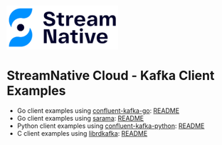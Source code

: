 <img src="../images/streamnative-logo.png" width="250">

# StreamNative Cloud - Kafka Client Examples

- Go client examples using [confluent-kafka-go](https://github.com/confluentinc/confluent-kafka-go): [README](./confluent-kafka-go/README.md)
- Go client examples using [sarama](https://github.com/IBM/sarama): [README](./sarama/README.md)
- Python client examples using [confluent-kafka-python](https://github.com/confluentinc/confluent-kafka-python): [README](./confluent-kafka-python/README.md)
- C client examples using [librdkafka](https://github.com/confluentinc/librdkafka): [README](./librdkafka/README.md)
